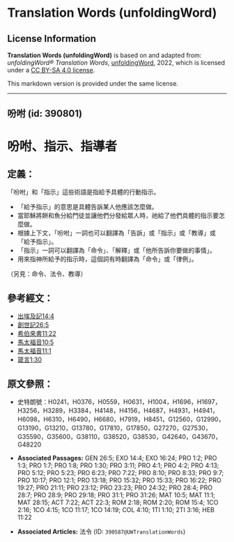 # Translation Words (unfoldingWord)

## License Information

**Translation Words (unfoldingWord)** is based on and adapted from: _unfoldingWord® Translation Words_, [unfoldingWord](https://unfoldingword.org/utw), 2022, which is licensed under a [CC BY-SA 4.0 license](https://creativecommons.org/licenses/by-sa/4.0/legalcode.en).

This markdown version is provided under the same license.



--------------------------------

## 吩咐 (id: 390801)

吩咐、指示、指導者
=========

定義：
---

「吩咐」和「指示」這些術語是指給予具體的行動指示。

* 「給予指示」的意思是具體告訴某人他應該怎麼做。
* 當耶穌將餅和魚分給門徒並讓他們分發給眾人時，祂給了他們具體的指示要怎麼做。
* 根據上下文，「吩咐」一詞也可以翻譯為「告訴」或「指示」或「教導」或「給予指示」。
* 「指示」一詞可以翻譯為「命令」、「解釋」或「他所告訴你要做的事情」。
* 用來指神所給予的指示時，這個詞有時翻譯為「命令」或「律例」。

（另見：命令、法令、教導）

參考經文：
-----

* [出埃及記14:4](https://ref.ly/Exod14:4)
* [創世記26:5](https://ref.ly/Gen26:5)
* [希伯來書11:22](https://ref.ly/Heb11:22)
* [馬太福音10:5](https://ref.ly/Matt10:5)
* [馬太福音11:1](https://ref.ly/Matt11:1)
* [箴言1:30](https://ref.ly/Prov1:30)

原文參照：
-----

* 史特朗號：H0241，H0376，H0559，H0631，H1004，H1696，H1697，H3256，H3289，H3384，H4148，H4156，H4687，H4931，H4941，H6098，H6310，H6490，H6680，H7919，H8451，G12560，G12990，G13190，G13210，G13780，G17810，G17850，G27270，G27530，G35590，G35600，G38110，G38520，G38530，G42640，G43670，G48220

* **Associated Passages:** GEN 26:5; EXO 14:4; EXO 16:24; PRO 1:2; PRO 1:3; PRO 1:7; PRO 1:8; PRO 1:30; PRO 3:11; PRO 4:1; PRO 4:2; PRO 4:13; PRO 5:12; PRO 5:23; PRO 6:23; PRO 7:22; PRO 8:10; PRO 8:33; PRO 9:7; PRO 10:17; PRO 12:1; PRO 13:18; PRO 15:32; PRO 15:33; PRO 16:22; PRO 19:27; PRO 21:11; PRO 23:12; PRO 23:23; PRO 24:32; PRO 28:4; PRO 28:7; PRO 28:9; PRO 29:18; PRO 31:1; PRO 31:26; MAT 10:5; MAT 11:1; MAT 28:15; ACT 7:22; ACT 22:3; ROM 2:18; ROM 2:20; ROM 15:4; 1CO 2:16; 1CO 4:15; 1CO 11:17; 1CO 14:19; COL 4:10; 1TI 1:10; 2TI 3:16; HEB 11:22
* **Associated Articles:** 法令 (ID: `390587@UWTranslationWords`)

